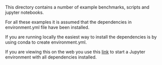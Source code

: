 This directory contains a number of example benchmarks, scripts and jupyter notebooks. 

For all these examples it is assumed that the dependencies in environment.yml file have been installed. 

If you are running locally the easiest way to install the dependencies is by using conda to create environment.yml.

If you are viewing this on the web you use this [link](https://mybinder.org/v2/gh/VowpalWabbit/Coba/HEAD?filepath=examples/notebooks) to start a Jupyter environment with all dependencies installed.